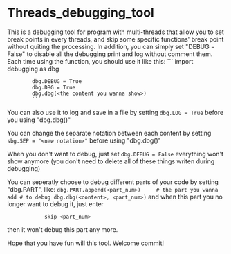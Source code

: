 # Threads_debugging_tool
 This is a debugging tool for program with multi-threads that allow you to set break points in every threads, and skip some specific functions' break point without quiting the processing.  In addition, you can simply set "DEBUG = False" to disable all the debugging print and log without comment them. Each time using the function, you should use it like this:
            ```
            import debugging as dbg
            
            dbg.DEBUG = True
            dbg.DBG = True
            dbg.dbg(<the content you wanna show>)
            ```
 
 
You can also use it to log and save in a file by setting
            ```dbg.LOG = True```
before you using "dbg.dbg(<content>)"
        
 
 
You can change the separate notation between each content by setting 
            ```sbg.SEP = "<new notation>"```
before using "dbg.dbg(<content>)"
        
    
 
When you don't want to debug, just set 
            ```dbg.DEBUG = False```
everything won't show anymore (you don't need to delete all of these things writen during debugging)


 
You can seperatly choose to debug different parts of your code by setting "dbg.PART", like:
            ```
            dbg.PART.append(<part_num>)     # the part you wanna add
                                            # to debug
            dbg.dbg(<content>, <part_num>)
            ```
 and when this part you no longer want to debug it, just enter
 ```
             skip <part_num>
 ```
 then it won't debug this part any more.
 
 
 
 
 Hope that you have fun will this tool. Welcome commit!
